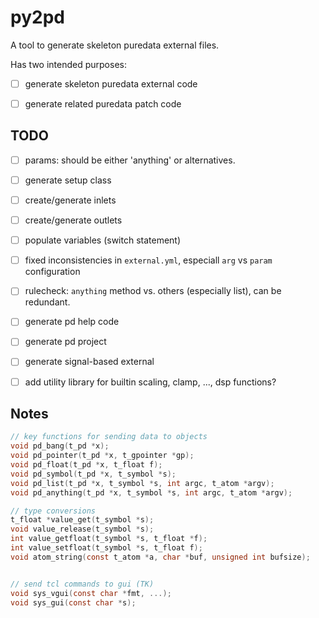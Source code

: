 # py2pd

A tool to generate skeleton puredata external files.

Has two intended purposes:

- [ ] generate skeleton puredata external code
- [ ] generate related puredata patch code


## TODO

- [ ] params: should be either 'anything' or alternatives.
- [ ] generate setup class
- [ ] create/generate inlets
- [ ] create/generate outlets
- [ ] populate variables (switch statement)
- [ ] fixed inconsistencies in `external.yml`, especiall `arg` vs `param` configuration
- [ ] rulecheck: `anything` method vs. others (especially list), can be redundant.
- [ ] generate pd help code
- [ ] generate pd project
- [ ] generate signal-based external
- [ ] add utility library for builtin scaling, clamp, ..., dsp functions?


## Notes

```c
// key functions for sending data to objects
void pd_bang(t_pd *x);
void pd_pointer(t_pd *x, t_gpointer *gp);
void pd_float(t_pd *x, t_float f);
void pd_symbol(t_pd *x, t_symbol *s);
void pd_list(t_pd *x, t_symbol *s, int argc, t_atom *argv);
void pd_anything(t_pd *x, t_symbol *s, int argc, t_atom *argv);

// type conversions
t_float *value_get(t_symbol *s);
void value_release(t_symbol *s);
int value_getfloat(t_symbol *s, t_float *f);
int value_setfloat(t_symbol *s, t_float f);
void atom_string(const t_atom *a, char *buf, unsigned int bufsize);


// send tcl commands to gui (TK)
void sys_vgui(const char *fmt, ...);
void sys_gui(const char *s);
```